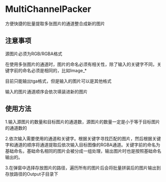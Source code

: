 # MultiChannelPacker

方便快捷的批量提取多张图片的通道整合成新的图片


## 注意事项

源图片必须为RGB/RGBA格式

在使用多张图片的通道时，图片的命名必须有相关性，除了输入的关键字不同，关键字前的命名必须是相同的，比如Image_*

目前只能输出tga格式，但是输入的图片可以是其他格式

输入的图片通道顺序会依次填装进新的图片

## 使用方法

1.输入源图片的数量和目标图片的通道数，源图片的数量一定是小于等于目标图片的通道数的

2.依次输入需要使用的通道和关键字。根据关键字寻找匹配的图片，然后根据关键字和通道的顺序将通道提取后依次输入目标图像的RGBA通道。关键字前的命名为基础命名，基础命名相同的图片会被分成一组处理，输出图片时也是按照基础命名输出的。

3.在弹窗中选择存放图片的路径，遍历所有的图片后会将批量拼装后的图片输出到存放路径的Output子目录下



